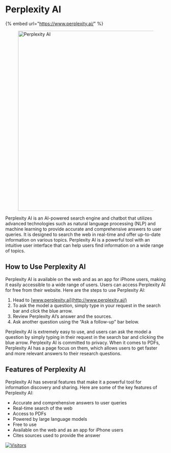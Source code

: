# Perplexity AI

{% embed url="https://www.perplexity.ai/" %}

<figure><img src="https://miro.medium.com/v2/resize:fit:1400/1*Xv5A5Ma9qfMMzXNua75YPw.png" alt="Perplexity AI" width="563"><figcaption></figcaption></figure>

Perplexity AI is an AI-powered search engine and chatbot that utilizes advanced technologies such as natural language processing (NLP) and machine learning to provide accurate and comprehensive answers to user queries. It is designed to search the web in real-time and offer up-to-date information on various topics. Perplexity AI is a powerful tool with an intuitive user interface that can help users find information on a wide range of topics.

## How to Use Perplexity AI <a href="#3615" id="3615"></a>

Perplexity AI is available on the web and as an app for iPhone users, making it easily accessible to a wide range of users. Users can access Perplexity AI for free from their website. Here are the steps to use Perplexity AI:

1. Head to [www.perplexity.ai](http://www.perplexity.ai/)
2. To ask the model a question, simply type in your request in the search bar and click the blue arrow.
3. Review Perplexity AI’s answer and the sources.
4. Ask another question using the “Ask a follow-up” bar below.

Perplexity AI is extremely easy to use, and users can ask the model a question by simply typing in their request in the search bar and clicking the blue arrow. Perplexity AI is committed to privacy. When it comes to PDFs, Perplexity AI has a page focus on them, which allows users to get faster and more relevant answers to their research questions.

## Features of Perplexity AI <a href="#6729" id="6729"></a>

Perplexity AI has several features that make it a powerful tool for information discovery and sharing. Here are some of the key features of Perplexity AI:

- Accurate and comprehensive answers to user queries
- Real-time search of the web
- Access to PDFs
- Powered by large language models
- Free to use
- Available on the web and as an app for iPhone users
- Cites sources used to provide the answer

[![Visitors](https://api.visitorbadge.io/api/visitors?path=https%3A%2F%2Fgithub.com%2Fdrshahizan\&labelColor=%23697689\&countColor=%23555555\&style=plastic)](https://visitorbadge.io/status?path=https%3A%2F%2Fgithub.com%2Fdrshahizan)
